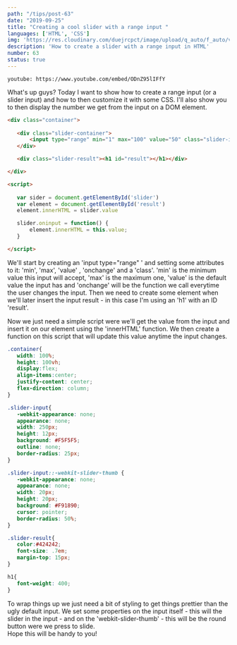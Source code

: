 ```yaml
---
path: "/tips/post-63"
date: "2019-09-25"
title: "Creating a cool slider with a range input "
languages: ['HTML', 'CSS']
img: 'https://res.cloudinary.com/duejrcpct/image/upload/q_auto/f_auto/v1586887014/tips/63-1_edov8c.png'
description: 'How to create a slider with a range input in HTML'
number: 63
status: true
---
```


`youtube: https://www.youtube.com/embed/ODnZ95lIFfY`

What's up guys?
Today I want to show how to create a range input (or a slider input) and how to then customize it with some CSS. I'll also show you to then display the number we get from the input on a DOM element.

 ```html
<div class="container">
                
    <div class="slider-container">
        <input type="range" min="1" max="100" value="50" class="slider-input" id="slider" onchange="setValue()">
    </div>

    <div class="slider-result"><h1 id="result"></h1></div>

</div>

<script>
    
    var sider = document.getElementById('slider')
    var element = document.getElementById('result')
    element.innerHTML = slider.value

    slider.oninput = function() {
        element.innerHTML = this.value;
    }

</script>
 ```

We'll start by creating an 'input type="range" ' and setting some attributes to it: 'min', 'max', 'value' , 'onchange' and a 'class'.
'min' is the minimum value this input will accept, 'max' is the maximum one, 'value' is the default value the input has and 'onchange' will be the function we call everytime the user changes the input.
Then we need to create some element when we'll later insert the input result - in this case I'm using an 'h1' with an ID 'result'.

Now we just need a simple script were we'll get the value from the input and insert it on our element using the 'innerHTML' function. We then create a function on this script that will update this value anytime the input changes.

 ```css
.container{
    width: 100%;
    height: 100vh;
    display:flex;
    align-items:center;
    justify-content: center;
    flex-direction: column;
}

.slider-input{
    -webkit-appearance: none;
    appearance: none;
    width: 250px;
    height: 12px;
    background: #F5F5F5;
    outline: none;
    border-radius: 25px;
}

.slider-input::-webkit-slider-thumb {
    -webkit-appearance: none;
    appearance: none;
    width: 20px; 
    height: 20px;
    background: #F91890;
    cursor: pointer;
    border-radius: 50%;
}

.slider-result{
    color:#424242;
    font-size: .7em;
    margin-top: 15px;
}

h1{
    font-weight: 400;
}
 ```

To wrap things up we just need a bit of styling to get things prettier than the ugly default input. We set some properties on the input itself - this will the slider in the input - and on the 'webkit-slider-thumb' - this will be the round button were we press to slide.  
Hope this will be handy to you!